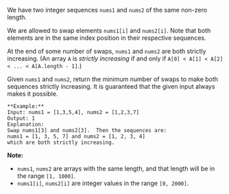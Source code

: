 We have two integer sequences `nums1` and `nums2` of the same non-zero length.

We are allowed to swap elements `nums1[i]` and `nums2[i]`. Note that both
elements are in the same index position in their respective sequences.

At the end of some number of swaps, `nums1` and `nums2` are both strictly
increasing. (An array `A` is _strictly increasing_ if and only if `A[0] < A[1]
< A[2] < ... < A[A.length - 1]`.)

Given `nums1` and `nums2`, return the minimum number of swaps to make both
sequences strictly increasing. It is guaranteed that the given input always
makes it possible.

    
    
    **Example:**
    Input: nums1 = [1,3,5,4], nums2 = [1,2,3,7]
    Output: 1
    Explanation:
    Swap nums1[3] and nums2[3].  Then the sequences are:
    nums1 = [1, 3, 5, 7] and nums2 = [1, 2, 3, 4]
    which are both strictly increasing.
    

**Note:**

  * `nums1`, `nums2` are arrays with the same length, and that length will be in the range `[1, 1000]`.
  * `nums1[i]`, `nums2[i]` are integer values in the range `[0, 2000]`.

